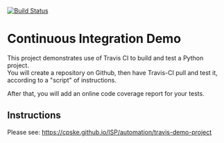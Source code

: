 [![Build Status](https://travis-ci.com/github/patiphan2000/demo-pyci.svg?branch=master)](https://travis-ci.com/github/patiphan2000/demo-pyci)

Continuous Integration Demo
============================

This project demonstrates use of Travis CI to build and test a Python project.  
You will create a repository on Github, then have Travis-CI pull and test it,
according to a "script" of instructions.

After that, you will add an online code coverage report for your tests.

## Instructions

Please see: https://cpske.github.io/ISP/automation/travis-demo-project

